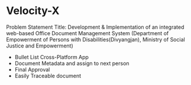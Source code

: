 # Velocity-X
 
Problem Statement Title: Development & Implementation of an integrated web-based Office Document Management System (Department of Empowerment of Persons with Disabilities(Divyangjan), Ministry of Social Justice and Empowerment)

* Bullet List Cross-Platform App
* Document Metadata and assign to next person
* Final Approval
* Easily Traceable document
